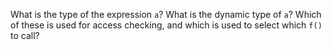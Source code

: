 What is the type of the expression `a`?
What is the dynamic type of `a`?
Which of these is used for access checking, and which is used to select which `f()` to call?